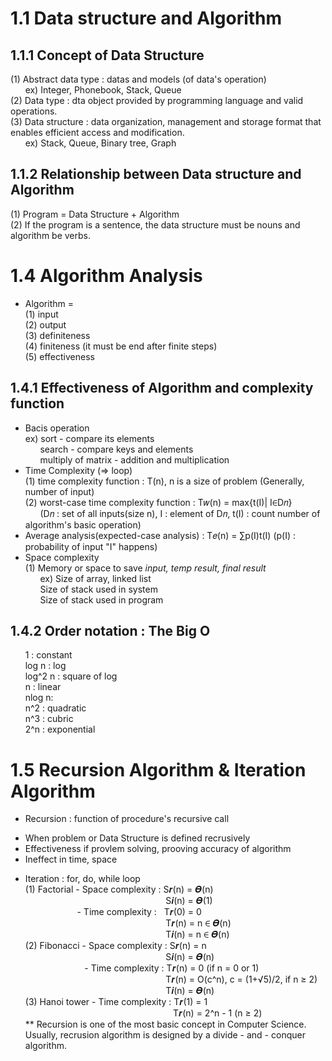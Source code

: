 1.1 Data structure and Algorithm
================================

1.1.1 Concept of Data Structure
--------------------------------
(1) Abstract data type : datas and models (of data's operation)  
&nbsp;&nbsp;&nbsp;&nbsp;&nbsp;&nbsp;ex) Integer, Phonebook, Stack, Queue  
(2) Data type : dta object provided by programming language and valid operations.   
(3) Data structure : data organization, management and storage format that enables efficient access and modification.  
&nbsp;&nbsp;&nbsp;&nbsp;&nbsp;&nbsp;ex) Stack, Queue, Binary tree, Graph

1.1.2 Relationship between Data structure and Algorithm
--------------------------------
(1) Program = Data Structure + Algorithm  
(2) If the program is a sentence, the data structure must be nouns and algorithm be verbs.  

1.4 Algorithm Analysis
================================
* Algorithm  =   
(1) input   
(2) output   
(3) definiteness   
(4) finiteness (it must be end after finite steps)  
(5) effectiveness   

1.4.1 Effectiveness of Algorithm and complexity function
--------------------------------
* Bacis operation  
ex) sort - compare its elements  
&nbsp;&nbsp;&nbsp;&nbsp;&nbsp;&nbsp;search - compare keys and elements  
&nbsp;&nbsp;&nbsp;&nbsp;&nbsp;&nbsp;multiply of matrix - addition and multiplication  
* Time Complexity (=> loop)  
(1) time complexity function : T(n), n is a size of problem (Generally, number of input)  
(2) worst-case time complexity function : T𝑤(n) = max{t(I)| I∈D𝑛}   
&nbsp;&nbsp;&nbsp;&nbsp;&nbsp;&nbsp;(D𝑛 : set of all inputs(size n), I : element of D𝑛, t(I) : count number of algorithm's basic operation)
* Average analysis(expected-case analysis) : T𝑒(n) = ∑p(I)t(I) (p(I) : probability of input "I" happens)  
* Space complexity  
(1) Memory or space to save *input, temp result, final result*  
&nbsp;&nbsp;&nbsp;&nbsp;&nbsp;&nbsp;ex) Size of array, linked list  
&nbsp;&nbsp;&nbsp;&nbsp;&nbsp;&nbsp;Size of stack used in system  
&nbsp;&nbsp;&nbsp;&nbsp;&nbsp;&nbsp;Size of stack used in program  

1.4.2 Order notation : The Big O  
------------------------
&nbsp;&nbsp;&nbsp;&nbsp;&nbsp;&nbsp;1 : constant  
&nbsp;&nbsp;&nbsp;&nbsp;&nbsp;&nbsp;log n : log  
&nbsp;&nbsp;&nbsp;&nbsp;&nbsp;&nbsp;log^2 n : square of log  
&nbsp;&nbsp;&nbsp;&nbsp;&nbsp;&nbsp;n : linear  
&nbsp;&nbsp;&nbsp;&nbsp;&nbsp;&nbsp;nlog n:  
&nbsp;&nbsp;&nbsp;&nbsp;&nbsp;&nbsp;n^2 : quadratic  
&nbsp;&nbsp;&nbsp;&nbsp;&nbsp;&nbsp;n^3 : cubric  
&nbsp;&nbsp;&nbsp;&nbsp;&nbsp;&nbsp;2^n : exponential  

1.5 Recursion Algorithm & Iteration Algorithm  
==========
* Recursion : function of procedure's recursive call  
- When problem or Data Structure is defined recrusively  
- Effectiveness if provlem solving, prooving accuracy of algorithm  
- Ineffect in time, space  
* Iteration : for, do, while loop  
(1) Factorial - Space complexity : S𝒓(n) = 𝜭(n)  
&nbsp;&nbsp;&nbsp;&nbsp;&nbsp;&nbsp;&nbsp;&nbsp;&nbsp;&nbsp;&nbsp;&nbsp;&nbsp;&nbsp;&nbsp;&nbsp;&nbsp;&nbsp;&nbsp;&nbsp;&nbsp;&nbsp;&nbsp;&nbsp;&nbsp;&nbsp;&nbsp;&nbsp;&nbsp;&nbsp;&nbsp;&nbsp;&nbsp;&nbsp;&nbsp;&nbsp;&nbsp;&nbsp;&nbsp;&nbsp;&nbsp;&nbsp;&nbsp;&nbsp;&nbsp;&nbsp;&nbsp;&nbsp;&nbsp;&nbsp;&nbsp;&nbsp;&nbsp;&nbsp;&nbsp;&nbsp;&nbsp;S𝒊(n) = 𝜭(1)  
&nbsp;&nbsp;&nbsp;&nbsp;&nbsp;&nbsp;&nbsp;&nbsp;&nbsp;&nbsp;&nbsp;&nbsp;&nbsp;&nbsp;&nbsp;&nbsp;&nbsp;&nbsp;&nbsp;&nbsp;&nbsp;- Time complexity :&nbsp;&nbsp;&nbsp;T𝒓(0) = 0  
&nbsp;&nbsp;&nbsp;&nbsp;&nbsp;&nbsp;&nbsp;&nbsp;&nbsp;&nbsp;&nbsp;&nbsp;&nbsp;&nbsp;&nbsp;&nbsp;&nbsp;&nbsp;&nbsp;&nbsp;&nbsp;&nbsp;&nbsp;&nbsp;&nbsp;&nbsp;&nbsp;&nbsp;&nbsp;&nbsp;&nbsp;&nbsp;&nbsp;&nbsp;&nbsp;&nbsp;&nbsp;&nbsp;&nbsp;&nbsp;&nbsp;&nbsp;&nbsp;&nbsp;&nbsp;&nbsp;&nbsp;&nbsp;&nbsp;&nbsp;&nbsp;&nbsp;&nbsp;&nbsp;&nbsp;&nbsp;&nbsp;T𝒓(n) = n ∈ 𝜭(n)  
&nbsp;&nbsp;&nbsp;&nbsp;&nbsp;&nbsp;&nbsp;&nbsp;&nbsp;&nbsp;&nbsp;&nbsp;&nbsp;&nbsp;&nbsp;&nbsp;&nbsp;&nbsp;&nbsp;&nbsp;&nbsp;&nbsp;&nbsp;&nbsp;&nbsp;&nbsp;&nbsp;&nbsp;&nbsp;&nbsp;&nbsp;&nbsp;&nbsp;&nbsp;&nbsp;&nbsp;&nbsp;&nbsp;&nbsp;&nbsp;&nbsp;&nbsp;&nbsp;&nbsp;&nbsp;&nbsp;&nbsp;&nbsp;&nbsp;&nbsp;&nbsp;&nbsp;&nbsp;&nbsp;&nbsp;&nbsp;&nbsp;T𝒊(n) = n ∈ 𝜭(n)  
(2) Fibonacci - Space complexity : S𝒓(n) = n  
&nbsp;&nbsp;&nbsp;&nbsp;&nbsp;&nbsp;&nbsp;&nbsp;&nbsp;&nbsp;&nbsp;&nbsp;&nbsp;&nbsp;&nbsp;&nbsp;&nbsp;&nbsp;&nbsp;&nbsp;&nbsp;&nbsp;&nbsp;&nbsp;&nbsp;&nbsp;&nbsp;&nbsp;&nbsp;&nbsp;&nbsp;&nbsp;&nbsp;&nbsp;&nbsp;&nbsp;&nbsp;&nbsp;&nbsp;&nbsp;&nbsp;&nbsp;&nbsp;&nbsp;&nbsp;&nbsp;&nbsp;&nbsp;&nbsp;&nbsp;&nbsp;&nbsp;&nbsp;&nbsp;&nbsp;&nbsp;&nbsp;S𝒊(n) = 𝜭(n)  
&nbsp;&nbsp;&nbsp;&nbsp;&nbsp;&nbsp;&nbsp;&nbsp;&nbsp;&nbsp;&nbsp;&nbsp;&nbsp;&nbsp;&nbsp;&nbsp;&nbsp;&nbsp;&nbsp;&nbsp;&nbsp;&nbsp;&nbsp;&nbsp;- Time complexity : T𝒓(n) = 0 (if n = 0 or 1)  
&nbsp;&nbsp;&nbsp;&nbsp;&nbsp;&nbsp;&nbsp;&nbsp;&nbsp;&nbsp;&nbsp;&nbsp;&nbsp;&nbsp;&nbsp;&nbsp;&nbsp;&nbsp;&nbsp;&nbsp;&nbsp;&nbsp;&nbsp;&nbsp;&nbsp;&nbsp;&nbsp;&nbsp;&nbsp;&nbsp;&nbsp;&nbsp;&nbsp;&nbsp;&nbsp;&nbsp;&nbsp;&nbsp;&nbsp;&nbsp;&nbsp;&nbsp;&nbsp;&nbsp;&nbsp;&nbsp;&nbsp;&nbsp;&nbsp;&nbsp;&nbsp;&nbsp;&nbsp;&nbsp;&nbsp;&nbsp;&nbsp;T𝒓(n) = O(c^n), c = (1+√5)/2, if n ≥ 2)  
&nbsp;&nbsp;&nbsp;&nbsp;&nbsp;&nbsp;&nbsp;&nbsp;&nbsp;&nbsp;&nbsp;&nbsp;&nbsp;&nbsp;&nbsp;&nbsp;&nbsp;&nbsp;&nbsp;&nbsp;&nbsp;&nbsp;&nbsp;&nbsp;&nbsp;&nbsp;&nbsp;&nbsp;&nbsp;&nbsp;&nbsp;&nbsp;&nbsp;&nbsp;&nbsp;&nbsp;&nbsp;&nbsp;&nbsp;&nbsp;&nbsp;&nbsp;&nbsp;&nbsp;&nbsp;&nbsp;&nbsp;&nbsp;&nbsp;&nbsp;&nbsp;&nbsp;&nbsp;&nbsp;&nbsp;&nbsp;&nbsp;T𝒊(n) = 𝜭(n)  
(3) Hanoi tower - Time complexity : T𝒓(1) = 1  
&nbsp;&nbsp;&nbsp;&nbsp;&nbsp;&nbsp;&nbsp;&nbsp;&nbsp;&nbsp;&nbsp;&nbsp;&nbsp;&nbsp;&nbsp;&nbsp;&nbsp;&nbsp;&nbsp;&nbsp;&nbsp;&nbsp;&nbsp;&nbsp;&nbsp;&nbsp;&nbsp;&nbsp;&nbsp;&nbsp;&nbsp;&nbsp;&nbsp;&nbsp;&nbsp;&nbsp;&nbsp;&nbsp;&nbsp;&nbsp;&nbsp;&nbsp;&nbsp;&nbsp;&nbsp;&nbsp;&nbsp;&nbsp;&nbsp;&nbsp;&nbsp;&nbsp;&nbsp;&nbsp;&nbsp;&nbsp;&nbsp;&nbsp;&nbsp;&nbsp;T𝒓(n) = 2^n - 1 (n ≥ 2)   
** Recursion is one of the most basic concept in Computer Science. Usually, recrusion algorithm is designed by a divide - and - conquer algorithm. 
